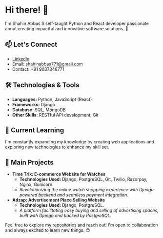 # Hi there! **👋**

I'm Shahin Abbas S self-taught Python and React developer passionate about creating impactful and innovative software solutions. 🚀

## 📫 Let's Connect
- [LinkedIn](https://www.linkedin.com/in/shahinabbas/)
- Email: shahinabbas771@gmail.com
- Contact: +91 9037848771

## 🛠️ Technologies & Tools
- **Languages:** Python, JavaScript (React)
- **Frameworks:** Django
- **Database:** SQL, MongoDB
- **Other Skills:** RESTful API development, Git

## 🌱 Current Learning
I'm constantly expanding my knowledge by creating web applications and exploring new technologies to enhance my skill set.

## 🚀 Main Projects
- **Time Trix: E-commerce Website for Watches**
  - **Technologies Used:** Django, PostgreSQL, Git, Twilio, Razorpay, Nginx, Gunicorn.
  - *Revolutionizing the online watch shopping experience with Django-powered backend and seamless payment integration.*
- **Adzap: Advertisement Place Selling Website**
  - **Technologies Used:** Django, PostgreSQL.
  - *A platform facilitating easy buying and selling of advertising spaces, built with Django and backed by PostgreSQL.*




  
Feel free to explore my repositories and reach out! I'm open to collaboration and always excited to learn new things. 😊
